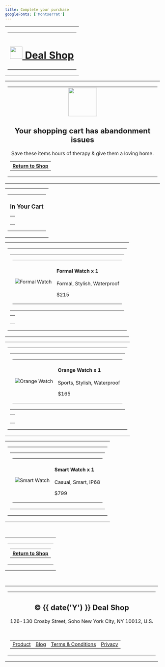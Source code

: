 ```yaml
---
title: Complete your purchase
googleFonts: ['Montserrat']
---
```


<table class="wrapper w-full bg-grey-lighter" cellpadding="0" cellspacing="0" role="presentation">
  <tr>
    <td align="center" class="w-full sm-px-12">
      <table class="w-600 sm-w-full" cellpadding="0" cellspacing="0" role="presentation">
        <tr>
          <td align="center" class="py-24">
            <h1 class="m-0">
              <a href="https://maizzle.com" class="all-font-montserrat text-grey-dark no-underline text-2xl hover-opacity-75">
                <img src="https://res.cloudinary.com/maizzle/image/upload/v1541500690/remix/deal-shop/logo.png" alt="" width="40" class="mr-6">
                Deal Shop
              </a>
            </h1>
          </td>
        </tr>
      </table>
    </td>
  </tr>
</table>

<table class="wrapper w-full bg-white" cellpadding="0" cellspacing="0" role="presentation">
  <tr>
    <td align="center" class="w-full sm-px-12">
      <table class="w-600 sm-w-full" cellpadding="0" cellspacing="0" role="presentation">
        <tr>
          <td align="center" class="py-60">
            <img src="https://res.cloudinary.com/maizzle/image/upload/v1541500690/remix/deal-shop/cart-hero.png" alt="" width="93">
            <h2 class="mt-24 mb-4 text-xl text-grey-darker all-font-montserrat">Your shopping cart has abandonment issues</h2>
            <p class="m-0 mb-24 text-base text-grey-dark all-font-sans">Save these items hours of therapy & give them a loving home.</p>
            <table cellpadding="0" cellspacing="0" role="presentation">
              <tr>
                <th class="bg-dealshop-blue hover-bg-dealshop-blue-dark shadow-md rounded-full" style="mso-padding-alt: 16px 40px;">
                  <a href="https://maizzle.com" class="block text-sm text-white all-font-montserrat font-semibold leading-full py-16 px-40 no-underline">Return to Shop</a>
                </th>
              </tr>
            </table>
          </td>
        </tr>
      </table>
    </td>
  </tr>
</table>

<table class="wrapper w-full bg-white" cellpadding="0" cellspacing="0" role="presentation">
  <tr>
    <td align="center" class="w-full">
      <table class="w-600 sm-w-full" cellpadding="0" cellspacing="0" role="presentation">
        <tr>
          <td align="center" class="px-60 sm-px-12">
            <h3 class="all-font-montserrat text-grey-darkest text-base font-semibold">In Your Cart</h3>
            <table class="w-px" cellpadding="0" cellspacing="0" role="presentation">
              <tr>
                <td>
                  <div class="bg-grey-light h-64 leading-64">&zwnj;</div>
                </td>
              </tr>
            </table>
          </td>
        </tr>
      </table>
    </td>
  </tr>
</table>

<table class="wrapper w-full bg-white" cellpadding="0" cellspacing="0" role="presentation">
  <tr>
    <td align="center" class="w-full">
      <table class="w-600 sm-w-full" cellpadding="0" cellspacing="0" role="presentation">
        <tr>
          <td align="center" class="px-60 sm-px-12">
            <table class="w-full shadow-lg rounded-b-lg" cellpadding="0" cellspacing="0" role="presentation">
              <tr>
                <td class="bg-white rounded-b-lg">
                  <table class="w-full" cellpadding="0" cellspacing="0" role="presentation">
                    <tr>
                      <td align="center" class="w-1-2 p-32">
                        <img src="https://res.cloudinary.com/maizzle/image/upload/v1541500690/remix/deal-shop/product-1.png" alt="Formal Watch">
                      </td>
                      <td align="left" class="w-1-2 all-font-montserrat">
                        <h4 class="m-0 mb-2 text-grey-darkest text-lg">Formal Watch <span class="sm-block text-grey-dark font-normal text-sm">x 1</span></h4>
                        <p class="m-0 mb-10 text-grey-dark text-sm">Formal, Stylish, Waterproof</p>
                        <p class="m-0 text-2xl text-grey-darkest font-bold">$215</p>
                      </td>
                    </tr>
                  </table>
                </td>
              </tr>
            </table>
            <table class="w-px" cellpadding="0" cellspacing="0" role="presentation">
              <tr>
                <td>
                  <div class="bg-grey-light h-64 leading-64">&zwnj;</div>
                </td>
              </tr>
            </table>
          </td>
        </tr>
      </table>
    </td>
  </tr>
</table>

<table class="wrapper w-full bg-white" cellpadding="0" cellspacing="0" role="presentation">
  <tr>
    <td align="center" class="w-full">
      <table class="w-600 sm-w-full" cellpadding="0" cellspacing="0" role="presentation">
        <tr>
          <td align="center" class="px-60 sm-px-12">
            <table class="w-full shadow-lg rounded-lg" cellpadding="0" cellspacing="0" role="presentation">
              <tr>
                <td class="bg-white rounded-lg">
                  <table class="w-full" cellpadding="0" cellspacing="0" role="presentation">
                    <tr>
                      <td align="center" class="w-1-2 p-32">
                        <img src="https://res.cloudinary.com/maizzle/image/upload/v1541500690/remix/deal-shop/product-2.png" alt="Orange Watch">
                      </td>
                      <td align="left" class="w-1-2 all-font-montserrat">
                        <h4 class="m-0 mb-2 text-grey-darkest text-lg">Orange Watch <span class="sm-block text-grey-dark font-normal text-sm">x 1</span></h4>
                        <p class="m-0 mb-10 text-grey-dark text-sm">Sports, Stylish, Waterproof</p>
                        <p class="m-0 text-2xl text-grey-darkest font-bold">$165</p>
                      </td>
                    </tr>
                  </table>
                </td>
              </tr>
            </table>
            <table class="w-px" cellpadding="0" cellspacing="0" role="presentation">
              <tr>
                <td>
                  <div class="bg-grey-light h-64 leading-64">&zwnj;</div>
                </td>
              </tr>
            </table>
          </td>
        </tr>
      </table>
    </td>
  </tr>
</table>

<table class="wrapper w-full bg-white" cellpadding="0" cellspacing="0" role="presentation">
  <tr>
    <td align="center" class="w-full">
      <table class="w-600 sm-w-full" cellpadding="0" cellspacing="0" role="presentation">
        <tr>
          <td align="center" class="px-60 sm-px-12">
            <table class="w-full shadow-lg rounded-lg" cellpadding="0" cellspacing="0" role="presentation">
              <tr>
                <td class="bg-white rounded-lg">
                  <table class="w-full" cellpadding="0" cellspacing="0" role="presentation">
                    <tr>
                      <td align="center" class="w-1-2 p-32">
                        <img src="https://res.cloudinary.com/maizzle/image/upload/v1541500690/remix/deal-shop/product-3.png" alt="Smart Watch">
                      </td>
                      <td align="left" class="w-1-2 all-font-montserrat">
                        <h4 class="m-0 mb-2 text-grey-darkest text-lg">Smart Watch <span class="sm-block text-grey-dark font-normal text-sm">x 1</span></h4>
                        <p class="m-0 mb-10 text-grey-dark text-sm">Casual, Smart, IP68</p>
                        <p class="m-0 text-2xl text-grey-darkest font-bold">$799</p>
                      </td>
                    </tr>
                  </table>
                </td>
              </tr>
            </table>
          </td>
        </tr>
      </table>
    </td>
  </tr>
</table>

<div class="leading-32">&zwnj;</div>

<table class="wrapper w-full bg-white" cellpadding="0" cellspacing="0" role="presentation">
  <tr>
    <td align="center" class="w-full">
      <table class="w-600 sm-w-full" cellpadding="0" cellspacing="0" role="presentation">
        <tr>
          <td align="center" class="py-24 sm-px-12">
            <table cellpadding="0" cellspacing="0" role="presentation">
              <tr>
                <th class="bg-dealshop-blue hover-bg-dealshop-blue-dark shadow-md rounded-full" style="mso-padding-alt: 16px 40px;">
                  <a href="https://maizzle.com" class="block text-sm text-white all-font-montserrat font-semibold leading-full py-16 px-40 no-underline">Return to Shop</a>
                </th>
              </tr>
            </table>
          </td>
        </tr>
      </table>
    </td>
  </tr>
</table>

<div class="leading-32">&zwnj;</div>

<table class="wrapper w-full bg-grey-lighter" cellpadding="0" cellspacing="0" role="presentation">
  <tr>
    <td align="center" class="w-full">
      <table class="w-600 sm-w-full" cellpadding="0" cellspacing="0" role="presentation">
        <tr>
          <td align="center" class="py-48 sm-px-12 all-font-sans">
            <h2 class="m-0 text-xl all-font-montserrat text-grey-darker">&copy; {{ date('Y') }} Deal Shop</h2>
            <p class="m-0 text-grey-dark text-xs">126-130 Crosby Street, Soho New York City, NY 10012, U.S.</p>
            <div class="leading-24">&zwnj;</div>
            <table cellpadding="0" cellspacing="0" role="presentation">
              <tr>
                <td class="px-8 sm-block sm-text-center sm-py-8">
                  <a href="https://maizzle.com" class="no-underline text-sm text-grey-dark hover-text-grey-darkest">Product</a>
                </td>
                <td class="px-8 sm-block sm-text-center sm-py-8">
                  <a href="https://maizzle.com" class="no-underline text-sm text-grey-dark hover-text-grey-darkest">Blog</a>
                </td>
                <td class="px-8 sm-block sm-text-center sm-py-8">
                  <a href="https://maizzle.com" class="no-underline text-sm text-grey-dark hover-text-grey-darkest">Terms & Conditions</a>
                </td>
                <td class="px-8 sm-block sm-text-center sm-py-8">
                  <a href="https://maizzle.com" class="no-underline text-sm text-grey-dark hover-text-grey-darkest">Privacy</a>
                </td>
              </tr>
            </table>
          </td>
        </tr>
      </table>
    </td>
  </tr>
</table>
